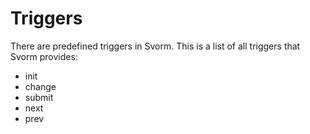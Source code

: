 # Triggers

There are predefined triggers in Svorm. This is a list of all triggers that Svorm provides:

- init
- change
- submit
- next
- prev